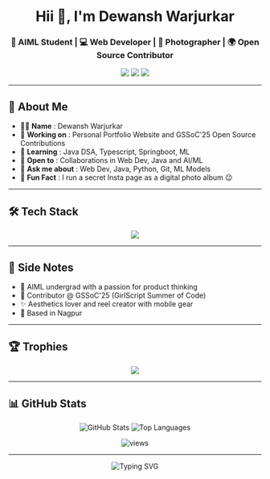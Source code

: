 
<h1 align="center">Hii 👋, I'm Dewansh Warjurkar</h1>
<h3 align="center">🚀 AIML Student | 💻 Web Developer | 📸 Photographer | 🌍 Open Source Contributor</h3>

<p align="center">
  <a href="https://www.linkedin.com/in/dewansh-warjurkar-a85169281"><img src="https://img.shields.io/badge/LinkedIn-0A66C2?style=for-the-badge&logo=linkedin&logoColor=white" /></a>
  <a href="https://github.com/dewanshhh24"><img src="https://img.shields.io/badge/GitHub-181717?style=for-the-badge&logo=github&logoColor=white" /></a>
  <a href="https://instagram.com/_dewanshhh"><img src="https://img.shields.io/badge/Instagram-E4405F?style=for-the-badge&logo=instagram&logoColor=white" /></a>
</p>

---


## 🧠 About Me

- 🧑‍💻 <b>Name</b> : Dewansh Warjurkar
- 🔭 <b>Working on</b> : Personal Portfolio Website and GSSoC'25 Open Source Contributions
- 🌱 <b>Learning</b> : Java DSA, Typescript, Springboot, ML
- 🤝 <b>Open to</b> : Collaborations in Web Dev, Java and AI/ML
- 💬 <b>Ask me about</b> : Web Dev, Java, Python, Git, ML Models
- 📸 <b>Fun Fact</b> : I run a secret Insta page as a digital photo album 😉

---
## 🛠️ Tech Stack

<p align="center"> <img src="https://skillicons.dev/icons?i=java,python,html,css,js,nextjs,react,ts,tailwind,git" /> </p>

---

## 🧩 Side Notes

- 🎯 AIML undergrad with a passion for product thinking
- 🎉 Contributor @ GSSoC'25 (GirlScript Summer of Code)
- ✨ Aesthetics lover and reel creator with mobile gear
- 📍 Based in Nagpur

---

## 🏆 Trophies

<p align="center"> <img src="https://github-profile-trophy.vercel.app/?username=dewanshhh24&theme=darkhub&no-frame=true&no-bg=true&margin-w=4" /> </p>

---

## 📊 GitHub Stats

<p align="center"> <img src="https://github-readme-stats.vercel.app/api?username=dewanshhh24&show_icons=true&theme=radical" alt="GitHub Stats" />  <img src="https://github-readme-stats.vercel.app/api/top-langs/?username=dewanshhh24&layout=compact&theme=radical" alt="Top Languages" /> </p>
<p align="center"><img src="https://komarev.com/ghpvc/?username=dewanshhh24&label=Profile+Views&color=blueviolet&style=flat" alt="views" /></p>


---

<p align="center"> <img src="https://readme-typing-svg.herokuapp.com?font=Fira+Code&size=22&pause=1000&center=true&vCenter=true&width=435&lines=Just+a+Chill+Guy;Let’s+build+something+awesome+!;Smile+Please+📸💖" alt="Typing SVG" /> </p> <p align="center"> </p> 
